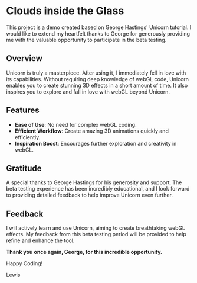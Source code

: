 # Clouds inside the Glass

This project is a demo created based on George Hastings' Unicorn tutorial. I would like to extend my heartfelt thanks to George for generously providing me with the valuable opportunity to participate in the beta testing. 

## Overview

Unicorn is truly a masterpiece. After using it, I immediately fell in love with its capabilities. Without requiring deep knowledge of webGL code, Unicorn enables you to create stunning 3D effects in a short amount of time. It also inspires you to explore and fall in love with webGL beyond Unicorn.

## Features

- **Ease of Use**: No need for complex webGL coding.
- **Efficient Workflow**: Create amazing 3D animations quickly and efficiently.
- **Inspiration Boost**: Encourages further exploration and creativity in webGL.

## Gratitude

A special thanks to George Hastings for his generosity and support. The beta testing experience has been incredibly educational, and I look forward to providing detailed feedback to help improve Unicorn even further.

## Feedback

I will actively learn and use Unicorn, aiming to create breathtaking webGL effects. My feedback from this beta testing period will be provided to help refine and enhance the tool. 

**Thank you once again, George, for this incredible opportunity.**

Happy Coding!

Lewis